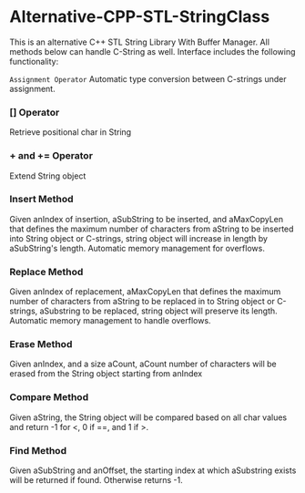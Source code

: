 # Alternative-CPP-STL-StringClass

This is an alternative C++ STL String Library With Buffer Manager. All methods below can handle C-String as well. Interface includes the following functionality:




`Assignment Operator` Automatic type conversion between C-strings under assignment.

### [] Operator
Retrieve positional char in String

### + and += Operator
Extend String object 

### Insert Method
Given anIndex of insertion, aSubString to be inserted, and aMaxCopyLen that defines the maximum number of characters from aString to be inserted into String object or C-strings, string object will increase in length by aSubString's length. Automatic memory management for overflows.

### Replace Method
Given anIndex of replacement, aMaxCopyLen that defines the maximum number of characters from aString to be replaced in to String object or C-strings, aSubstring to be replaced, string object will preserve its length. Automatic memory management to handle overflows.

### Erase Method
Given anIndex, and a size aCount, aCount number of characters will be erased from the String object starting from anIndex

### Compare Method
Given aString, the String object will be compared based on all char values and return -1 for <, 0 if ==, and 1 if >.

### Find Method
Given aSubString and anOffset, the starting index at which aSubstring exists will be returned if found. Otherwise returns -1.

